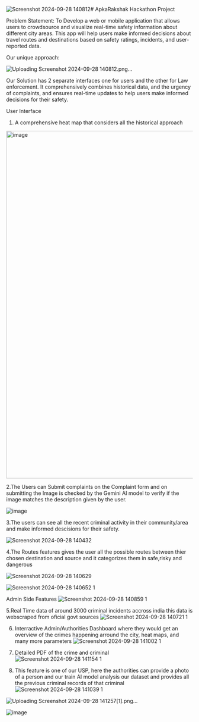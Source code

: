 ![Screenshot 2024-09-28 140812](https://github.com/user-attachments/assets/e42fad95-bc02-4f0f-ba3f-317305f0b348)# ApkaRakshak
Hackathon Project

Problem Statement:
To Develop a web or mobile application that allows users to crowdsource and visualize real-time safety information about different city areas. This app will help users make informed decisions about travel routes and destinations based on safety ratings, incidents, and user-reported data.

Our unique approach:

![Uploading Screenshot 2024-09-28 140812.png…]()


Our Solution has 2 separate interfaces one for users and the other for Law enforcement. It comprehensively combines historical data, and the urgency of complaints, and ensures real-time updates to help users make informed decisions for their safety.

User Interface
  1. A comprehensive heat map that considers all the historical approach 

<img width="935" alt="image" src="https://github.com/user-attachments/assets/98796a34-b10d-4c70-becd-b9cf1f8ea4d8">

  2.The Users can Submit complaints on the Complaint form and on submitting the Image is checked by the Gemini AI model to verify if the image matches the description   given by the user.

![image](https://github.com/user-attachments/assets/d2fa1cde-6687-4d24-bbf5-4eda9131905a)

  3.The users can see all the recent criminal activity in their community/area and make informed descisions for their safety.

![Screenshot 2024-09-28 140432](https://github.com/user-attachments/assets/45887536-120b-4461-897d-388350bd02f9)


  4.The Routes features gives the user all the possible routes between thier chosen destination and source and it categorizes them in safe,risky and dangerous

![Screenshot 2024-09-28 140629](https://github.com/user-attachments/assets/f640ad17-c695-4df2-bd30-6a5cd17b965e)

![Screenshot 2024-09-28 140652 1](https://github.com/user-attachments/assets/bb2ee94a-f184-4f7f-b196-0e61fdcbd433)


Admin Side Features 
![Screenshot 2024-09-28 140859 1](https://github.com/user-attachments/assets/e1379434-555c-4368-8a97-10844ffa9c2e)

5.Real Time data of around 3000 criminal incidents accross india this data is webscraped from oficial govt sources
![Screenshot 2024-09-28 140721 1](https://github.com/user-attachments/assets/393e8033-471b-48b3-8d12-20273ac88569)

6. Interractive Admin/Authorities Dashboard where they would get an overview of the crimes happening arround the city, heat maps, and many more parameters
![Screenshot 2024-09-28 141002 1](https://github.com/user-attachments/assets/b1fd25f4-10d2-44d6-8187-accc36bfeb39)

7. Detailed PDF of the crime and criminal
![Screenshot 2024-09-28 141154 1](https://github.com/user-attachments/assets/fa3066c9-3c45-4cc6-a083-070d2ea779a5)

8. This feature is one of our USP, here the authorities can provide a photo of a person and our train AI model analysis our dataset and provides all the previous criminal records of that criminal
![Screenshot 2024-09-28 141039 1](https://github.com/user-attachments/assets/7d37c55f-3629-465c-a286-f8c36ada613f)

![Uploading Screenshot 2024-09-28 141257[1].png…]()

![image](https://github.com/user-attachments/assets/54f049d4-c4eb-42ea-8b02-52a87a31e527)
